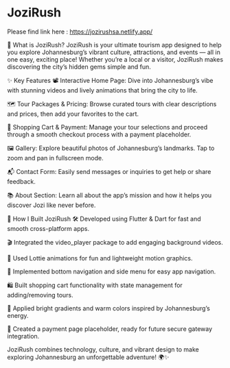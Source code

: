 # JoziRush 
Please find link here : https://jozirushsa.netlify.app/

🎉 What is JoziRush?
JoziRush is your ultimate tourism app designed to help you explore Johannesburg’s vibrant culture, attractions, and events — all in one easy, exciting place! Whether you’re a local or a visitor, JoziRush makes discovering the city’s hidden gems simple and fun.

✨ Key Features
📽️ Interactive Home Page: Dive into Johannesburg’s vibe with stunning videos and lively animations that bring the city to life.

🗺️ Tour Packages & Pricing: Browse curated tours with clear descriptions and prices, then add your favorites to the cart.

🛒 Shopping Cart & Payment: Manage your tour selections and proceed through a smooth checkout process with a payment placeholder.

🖼️ Gallery: Explore beautiful photos of Johannesburg’s landmarks. Tap to zoom and pan in fullscreen mode.

📬 Contact Form: Easily send messages or inquiries to get help or share feedback.

📚 About Section: Learn all about the app’s mission and how it helps you discover Jozi like never before.

🚀 How I Built JoziRush
🛠️ Developed using Flutter & Dart for fast and smooth cross-platform apps.

🎬 Integrated the video_player package to add engaging background videos.

🎨 Used Lottie animations for fun and lightweight motion graphics.

🧩 Implemented bottom navigation and side menu for easy app navigation.

🛍️ Built shopping cart functionality with state management for adding/removing tours.

🎨 Applied bright gradients and warm colors inspired by Johannesburg’s energy.

🔐 Created a payment page placeholder, ready for future secure gateway integration.

JoziRush combines technology, culture, and vibrant design to make exploring Johannesburg an unforgettable adventure! 🌍✨

